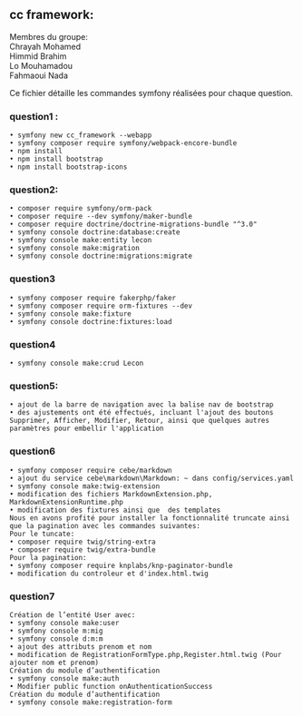 ## cc framework:

Membres du groupe:  
Chrayah Mohamed  
Himmid Brahim  
Lo Mouhamadou  
Fahmaoui Nada

Ce fichier détaille les commandes symfony réalisées pour chaque question.

### question1 :

```
• symfony new cc_framework --webapp
• symfony composer require symfony/webpack-encore-bundle
• npm install
• npm install bootstrap
• npm install bootstrap-icons
```
### question2:
```
• composer require symfony/orm-pack
• composer require --dev symfony/maker-bundle
• composer require doctrine/doctrine-migrations-bundle "^3.0"
• symfony console doctrine:database:create
• symfony console make:entity lecon
• symfony console make:migration
• symfony console doctrine:migrations:migrate
```

### question3
```
• symfony composer require fakerphp/faker
• symfony composer require orm-fixtures --dev
• symfony console make:fixture
• symfony console doctrine:fixtures:load
```
### question4
```
• symfony console make:crud Lecon
```

### question5:
```
• ajout de la barre de navigation avec la balise nav de bootstrap
• des ajustements ont été effectués, incluant l'ajout des boutons Supprimer, Afficher, Modifier, Retour, ainsi que quelques autres paramètres pour embellir l'application
```
### question6
```
• symfony composer require cebe/markdown
• ajout du service cebe\markdown\Markdown: ~ dans config/services.yaml
• symfony console make:twig-extension
• modification des fichiers MarkdownExtension.php, MarkdownExtensionRuntime.php
• modification des fixtures ainsi que  des templates
Nous en avons profité pour installer la fonctionnalité truncate ainsi que la pagination avec les commandes suivantes:
Pour le tuncate:
• composer require twig/string-extra
• composer require twig/extra-bundle
Pour la pagination:
• symfony composer require knplabs/knp-paginator-bundle
• modification du controleur et d'index.html.twig
```

### question7
```
Création de l’entité User avec:
• symfony console make:user
• symfony console m:mig
• symfony console d:m:m
• ajout des attributs prenom et nom
• modification de RegistrationFormType.php,Register.html.twig (Pour ajouter nom et prenom)
Création du module d’authentification
• symfony console make:auth
• Modifier public function onAuthenticationSuccess
Création du module d’authentification
• symfony console make:registration-form
```





